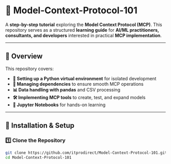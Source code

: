 # 📌 Model-Context-Protocol-101

A **step-by-step tutorial** exploring the **Model Context Protocol (MCP)**. This repository serves as a structured **learning guide** for **AI/ML practitioners, consultants, and developers** interested in practical **MCP implementation**.

---

## 📖 Overview

This repository covers:
- **🔧 Setting up a Python virtual environment** for isolated development
- **📂 Managing dependencies** to ensure smooth MCP operations
- **📊 Data handling with pandas** and CSV processing
- **🛠️ Implementing MCP tools** to create, test, and expand models
- **📝 Jupyter Notebooks** for hands-on learning

---

## 📌 Installation & Setup

### **1️⃣ Clone the Repository**
```bash
git clone https://github.com/itprodirect/Model-Context-Protocol-101.git
cd Model-Context-Protocol-101

